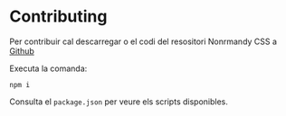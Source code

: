 # Contributing

Per contribuir cal descarregar o el codi del resositori Nonrmandy CSS a [Github](https://github.com/calidae/normandy-css) 

Executa la comanda:

`npm i`

Consulta el `package.json` per veure els scripts disponibles.

